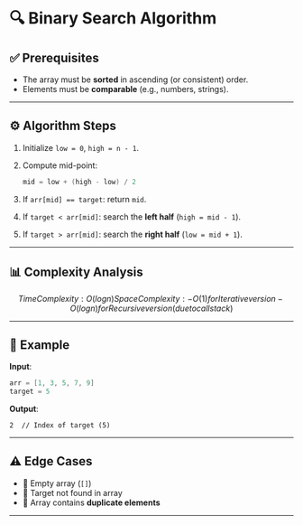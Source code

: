 # 🔍 Binary Search Algorithm

## ✅ Prerequisites

* The array must be **sorted** in ascending (or consistent) order.
* Elements must be **comparable** (e.g., numbers, strings).

---

## ⚙️ Algorithm Steps

1. Initialize `low = 0`, `high = n - 1`.
2. Compute mid-point:

   ```cpp
   mid = low + (high - low) / 2
   ```
3. If `arr[mid] == target`: return `mid`.
4. If `target < arr[mid]`: search the **left half** (`high = mid - 1`).
5. If `target > arr[mid]`: search the **right half** (`low = mid + 1`).

---

## 📊 Complexity Analysis

```math
Time Complexity: O(log n)
Space Complexity:
- O(1) for Iterative version
- O(log n) for Recursive version (due to call stack)
```

---

## 🧪 Example

**Input**:

```cpp
arr = [1, 3, 5, 7, 9]
target = 5
```

**Output**:

```
2  // Index of target (5)
```

---

## ⚠️ Edge Cases

* 🔹 Empty array (`[]`)
* 🔹 Target not found in array
* 🔹 Array contains **duplicate elements**

---
